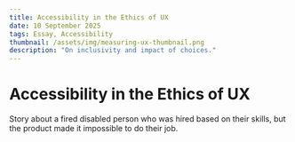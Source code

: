 ```yaml
---
title: Accessibility in the Ethics of UX
date: 10 September 2025
tags: Essay, Accessibility
thumbnail: /assets/img/measuring-ux-thumbnail.png
description: "On inclusivity and impact of choices."
---
```


# Accessibility in the Ethics of UX

Story about a fired disabled person who was hired based on their skills, but the product made it impossible to do their job.
